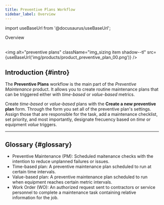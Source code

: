```yaml
---
title: Preventive Plans Workflow
sidebar_label: Overview
---
```


import useBaseUrl from '@docusaurus/useBaseUrl'; 

<span className="hero__title">Overview</span>
<br/>
<br/>

<img alt="preventive plans" className="img_sizing item shadow--tl" src={useBaseUrl('img/products/product_preventive_plan_00.png')} />
<br/>

## Introduction {#intro}

The **Preventive Plans** workflow is the main part of the _Preventive Maintenance_ product. It allows you to create routine maintenance plans that can be triggered either with _time-based_ or _value-based_ metrics. 

Create _time-based_ or _value-based_ plans with the **Create a new preventive plan** form. Through the form you set all of the preventive plan's settings. Assign those that are responsible for the task, add a maintenance checklist, set priority, and most importantly, designate frecuency based on _time_ or equipment _value_ triggers.

----
## Glossary {#glossary}
- Preventive Maintenance (PM): Scheduled maitenance checks with the intention to reduce unplanned failures or issues.
- Time-based plan: A preventive maintenance plan scheduled to run at certain time intervals.
- Value-based plan: A preventive maintenance plan scheduled to run when equipment reaches certain metric intervals.
- Work Order (WO): An authorized request sent to contractors or service personnel to complete a maintenance task containing relative information for the job.

